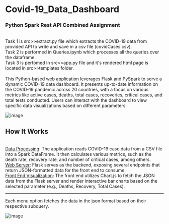 # Covid-19_Data_Dashboard
<h3>Python Spark Rest API Combined Assignment</h3>
<br>
Task 1 is src>>extract.py file which extracts the COVID-19 data from provided API to write and save in a csv file (covidCases.csv).
<br> 
Task 2 is performed in Queries.ipynb which processes all the queries over the dataframe.
<br>
Task 3 is perfomed in src>>app.py file and it's rendered html page is located in src>>templates folder.
<br>
<br>
This Python-based web application leverages Flask and PySpark to serve a dynamic COVID-19 data dashboard. It presents up-to-date information on the COVID-19 pandemic across 20 countries, with a focus on various metrics like active cases, deaths, total cases, recoveries, critical cases, and total tests conducted. Users can interact with the dashboard to view specific data visualizations based on different parameters.
<br>

![image](https://github.com/Sonam-25/Covid-19_Data_Dashboard/assets/157121507/ac9d0d90-f798-4327-8919-fca98b95de4e)

<h2>How It Works</h2>
<br>
<ins>Data Processing</ins>: The application reads COVID-19 case data from a CSV file into a Spark DataFrame. It then calculates various metrics, such as the death rate, recovery rate, and number of critical cases, among others.
<br>
<ins>Web Server</ins>: Flask serves as the backend, exposing several endpoints that return JSON-formatted data for the front end to consume.
<br>
<ins>Front End Visualization</ins>: The front end utilizes Chart.js to fetch the JSON data from the Flask server and render interactive bar charts based on the selected parameter (e.g., Deaths, Recovery, Total Cases).
<hr>
Each menu option fetches the data in the json format based on their respective subquery.
<br>

![image](https://github.com/Sonam-25/Covid-19_Data_Dashboard/assets/157121507/0b1bee15-9e42-49d8-bcf8-b61b1b8e8ef2)

